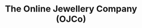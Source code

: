---
title: "The Online Jewellery Company (OJCo)"
url: /chippendale/the-online-jewellery-company-ojco/
shop: jewelry
---
